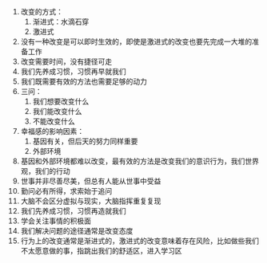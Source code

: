 1. 改变的方式：
   1. 渐进式：水滴石穿
   2. 激进式
2. 没有一种改变是可以即时生效的，即使是激进式的改变也要先完成一大堆的准备工作
3. 改变需要时间，没有捷径可走
4. 我们先养成习惯，习惯再早就我们
5. 我们既需要有效的方法也需要足够的动力
6. 三问：
   1. 我们想要改变什么
   2. 我们能改变什么
   3. 不能改变什么
7. 幸福感的影响因素：
   1. 基因有关，但后天的努力同样重要
   2. 外部环境
8. 基因和外部环境都难以改变，最有效的方法是改变我们的意识行为，我们世界观，我们的行动
9. 世事并非尽善尽美，但总有人能从世事中受益
10. 勤问必有所得，求索始于追问
11. 大脑不会区分虚拟与现实，大脑指挥重复复现
12. 我们先养成习惯，习惯再造就我们
13. 学会关注事情的积极面
14. 我们解决问题的途径通常是改变态度
15. 行为上的改变通常是渐进式的，激进式的改变意味着存在风险，比如做些我们不太愿意做的事，指跳出我们的舒适区，进入学习区

